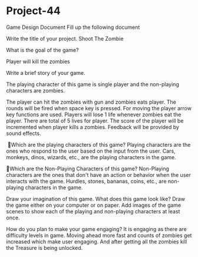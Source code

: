 # Project-44


Game Design Document
Fill up the following document 




Write the title of your project.
Shoot The Zombie



What is the goal of the game? 

Player will kill the zombies 


Write a brief story of your game.

The playing character of this game is single player and the non-playing characters are zombies.

The player can hit the zombies with gun and zombies eats player.
The rounds will be fired when space key is pressed.
For moving the player arrow key functions are used.
Players will lose 1 life whenever zombies eat the player.
There are total of 5 lives for player.
The score of the player will be incremented when player kills a zombies.
Feedback will be provided by sound effects.





 Which are the playing characters of this game? 
Playing characters are the ones who respond to the user based on the input from the user.
Cars, monkeys, dinos, wizards, etc., are the playing characters in the game.  


Which are the Non-Playing Characters of this game?
Non-Playing characters are the ones that don't have an action or behavior when the user interacts with the game.
Hurdles, stones, bananas, coins, etc., are non-playing characters in the game.   




Draw your imagination of this game. What does this game look like?
Draw the game either on your computer or on paper. 
Add images of the game scenes to show each of the playing and non-playing characters at least once.  






How do you plan to make your game engaging? 
It is engaging as there are difficulty levels in game. Moving ahead more fast and counts of zombies get increased which make user engaging. And after getting all the zombies kill the Treasure is being unlocked.
